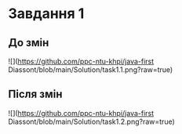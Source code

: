 # Завдання 1

## До змін
![](https://github.com/ppc-ntu-khpi/java-first
Diassont/blob/main/Solution/task1.1.png?raw=true)

## Після змін
![](https://github.com/ppc-ntu-khpi/java-first
Diassont/blob/main/Solution/task1.2.png?raw=true)